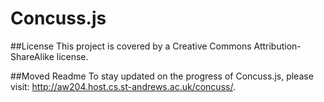 Concuss.js
=======

##License
This project is covered by a Creative Commons Attribution-ShareAlike license.

##Moved Readme
To stay updated on the progress of Concuss.js, please visit: http://aw204.host.cs.st-andrews.ac.uk/concuss/.
